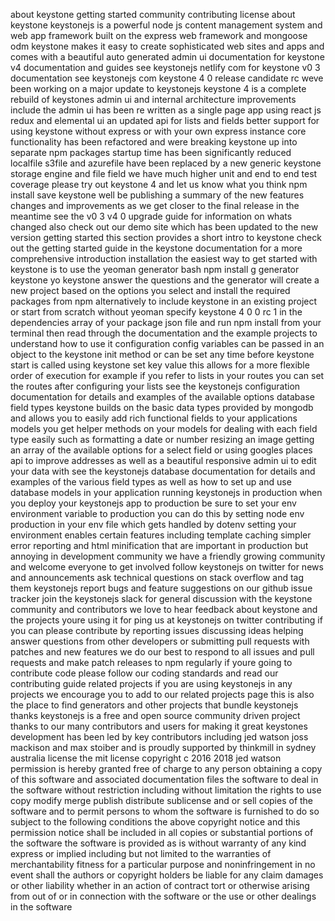 about keystone getting started community contributing license about keystone keystonejs is a powerful node js content management system and web app framework built on the express web framework and mongoose odm keystone makes it easy to create sophisticated web sites and apps and comes with a beautiful auto generated admin ui documentation for keystone v4 documentation and guides see keystonejs netlify com for keystone v0 3 documentation see keystonejs com keystone 4 0 release candidate rc weve been working on a major update to keystonejs keystone 4 is a complete rebuild of keystones admin ui and internal architecture improvements include the admin ui has been re written as a single page app using react js redux and elemental ui an updated api for lists and fields better support for using keystone without express or with your own express instance core functionality has been refactored and were breaking keystone up into separate npm packages startup time has been significantly reduced localfile s3file and azurefile have been replaced by a new generic keystone storage engine and file field we have much higher unit and end to end test coverage please try out keystone 4 and let us know what you think npm install save keystone well be publishing a summary of the new features changes and improvements as we get closer to the final release in the meantime see the v0 3 v4 0 upgrade guide for information on whats changed also check out our demo site which has been updated to the new version getting started this section provides a short intro to keystone check out the getting started guide in the keystone documentation for a more comprehensive introduction installation the easiest way to get started with keystone is to use the yeoman generator bash npm install g generator keystone yo keystone answer the questions and the generator will create a new project based on the options you select and install the required packages from npm alternatively to include keystone in an existing project or start from scratch without yeoman specify keystone 4 0 0 rc 1 in the dependencies array of your package json file and run npm install from your terminal then read through the documentation and the example projects to understand how to use it configuration config variables can be passed in an object to the keystone init method or can be set any time before keystone start is called using keystone set key value this allows for a more flexible order of execution for example if you refer to lists in your routes you can set the routes after configuring your lists see the keystonejs configuration documentation for details and examples of the available options database field types keystone builds on the basic data types provided by mongodb and allows you to easily add rich functional fields to your applications models you get helper methods on your models for dealing with each field type easily such as formatting a date or number resizing an image getting an array of the available options for a select field or using googles places api to improve addresses as well as a beautiful responsive admin ui to edit your data with see the keystonejs database documentation for details and examples of the various field types as well as how to set up and use database models in your application running keystonejs in production when you deploy your keystonejs app to production be sure to set your env environment variable to production you can do this by setting node env production in your env file which gets handled by dotenv setting your environment enables certain features including template caching simpler error reporting and html minification that are important in production but annoying in development community we have a friendly growing community and welcome everyone to get involved follow keystonejs on twitter for news and announcements ask technical questions on stack overflow and tag them keystonejs report bugs and feature suggestions on our github issue tracker join the keystonejs slack for general discussion with the keystone community and contributors we love to hear feedback about keystone and the projects youre using it for ping us at keystonejs on twitter contributing if you can please contribute by reporting issues discussing ideas helping answer questions from other developers or submitting pull requests with patches and new features we do our best to respond to all issues and pull requests and make patch releases to npm regularly if youre going to contribute code please follow our coding standards and read our contributing guide related projects if you are using keystonejs in any projects we encourage you to add to our related projects page this is also the place to find generators and other projects that bundle keystonejs thanks keystonejs is a free and open source community driven project thanks to our many contributors and users for making it great keystones development has been led by key contributors including jed watson joss mackison and max stoiber and is proudly supported by thinkmill in sydney australia license the mit license copyright c 2016 2018 jed watson permission is hereby granted free of charge to any person obtaining a copy of this software and associated documentation files the software to deal in the software without restriction including without limitation the rights to use copy modify merge publish distribute sublicense and or sell copies of the software and to permit persons to whom the software is furnished to do so subject to the following conditions the above copyright notice and this permission notice shall be included in all copies or substantial portions of the software the software is provided as is without warranty of any kind express or implied including but not limited to the warranties of merchantability fitness for a particular purpose and noninfringement in no event shall the authors or copyright holders be liable for any claim damages or other liability whether in an action of contract tort or otherwise arising from out of or in connection with the software or the use or other dealings in the software